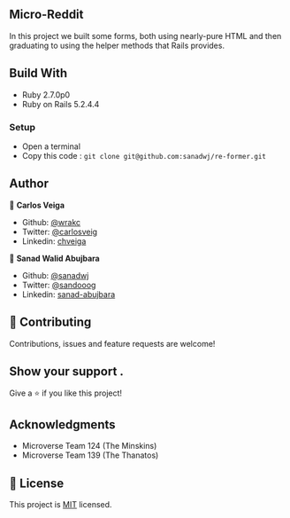 ##  Micro-Reddit

In this project we built some forms, both using nearly-pure HTML and then graduating to using the helper methods that Rails provides.


## Build With

- Ruby 2.7.0p0
- Ruby on Rails 5.2.4.4

### Setup
 - Open a terminal
 - Copy this code : 
        ```
        git clone git@github.com:sanadwj/re-former.git
        ```


## Author

👤 **Carlos Veiga**

- Github: [@wrakc](https://github.com/wrakc)
- Twitter: [@carlosveig](https://twitter.com/carlosveig)
- Linkedin: [chveiga](https://linkedin.com/chveiga)

👤 **Sanad Walid Abujbara**

- Github: [@sanadwj](https://github.com/githubhandle)
- Twitter: [@sandooog](https://twitter.com/sandooog)
- Linkedin: [sanad-abujbara](https://linkedin.com/in/sanad-abujbara)

## 🤝 Contributing

Contributions, issues and feature requests are welcome!

## Show your support .

Give a ⭐️ if you like this project!

## Acknowledgments

- Microverse Team 124 (The Minskins)
- Microverse Team 139 (The Thanatos)

## 📝 License

This project is [MIT](lic.url) licensed.
